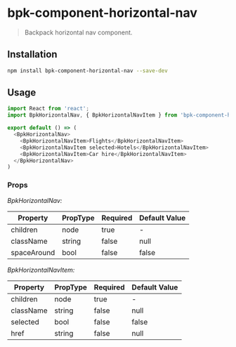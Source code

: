 # bpk-component-horizontal-nav

> Backpack horizontal nav component.

## Installation

```sh
npm install bpk-component-horizontal-nav --save-dev
```

## Usage

```js
import React from 'react';
import BpkHorizontalNav, { BpkHorizontalNavItem } from 'bpk-component-horizontal-nav';

export default () => (
  <BpkHorizontalNav>
    <BpkHorizontalNavItem>Flights</BpkHorizontalNavItem>
    <BpkHorizontalNavItem selected>Hotels</BpkHorizontalNavItem>
    <BpkHorizontalNavItem>Car hire</BpkHorizontalNavItem>
  </BpkHorizontalNav>
)
```

### Props

*BpkHorizontalNav:*

| Property    | PropType | Required | Default Value |
| ----------- | -------- | -------- | ------------- |
| children    | node     | true     | -             |
| className   | string   | false    | null          |
| spaceAround | bool     | false    | false         |

*BpkHorizontalNavItem:*

| Property  | PropType | Required | Default Value |
| --------- | -------- | -------- | ------------- |
| children  | node     | true     | -             |
| className | string   | false    | null          |
| selected  | bool     | false    | false         |
| href      | string   | false    | null          |
